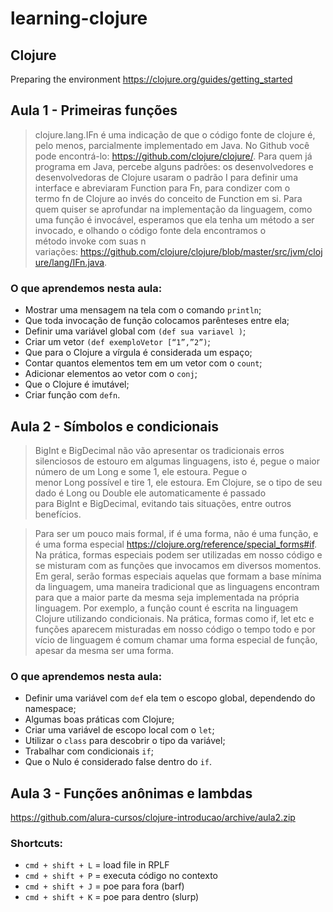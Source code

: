 # learning-clojure

## Clojure

Preparing the environment
https://clojure.org/guides/getting_started

## Aula 1 - Primeiras funções

> clojure.lang.IFn é uma indicação de que o código fonte de clojure é, pelo menos, parcialmente implementado em Java. No Github você pode encontrá-lo: https://github.com/clojure/clojure/.
Para quem já programa em Java, percebe alguns padrões: os desenvolvedores e desenvolvedoras de Clojure usaram o padrão I para definir uma interface e abreviaram Function para Fn, para condizer com o termo fn de Clojure ao invés do conceito de Function em si. Para quem quiser se aprofundar na implementação da linguagem, como uma função é invocável, esperamos que ela tenha um método a ser invocado, e olhando o código fonte dela encontramos o método invoke com suas n variações: https://github.com/clojure/clojure/blob/master/src/jvm/clojure/lang/IFn.java.

### O que aprendemos nesta aula:
- Mostrar uma mensagem na tela com o comando `println`;
- Que toda invocação de função colocamos parênteses entre ela;
- Definir uma variável global com `(def sua variavel )`;
- Criar um vetor `(def exemploVetor [“1”,”2”)`;
- Que para o Clojure a vírgula é considerada um espaço;
- Contar quantos elementos tem em um vetor com o `count`;
- Adicionar elementos ao vetor com o `conj`;
- Que o Clojure é imutável;
- Criar função com `defn`.

## Aula 2 - Símbolos e condicionais

> BigInt e BigDecimal não vão apresentar os tradicionais erros silenciosos de estouro em algumas linguagens, isto é, pegue o maior número de um Long e some 1, ele estoura. Pegue o menor Long possível e tire 1, ele estoura. Em Clojure, se o tipo de seu dado é Long ou Double ele automaticamente é passado para BigInt e BigDecimal, evitando tais situações, entre outros benefícios.

> Para ser um pouco mais formal, if é uma forma, não é uma função, e é uma forma especial https://clojure.org/reference/special_forms#if. Na prática, formas especiais podem ser utilizadas em nosso código e se misturam com as funções que invocamos em diversos momentos. Em geral, serão formas especiais aquelas que formam a base mínima da linguagem, uma maneira tradicional que as linguagens encontram para que a maior parte da mesma seja implementada na própria linguagem. Por exemplo, a função count é escrita na linguagem Clojure utilizando condicionais. Na prática, formas como if, let etc e funções aparecem misturadas em nosso código o tempo todo e por vício de linguagem é comum chamar uma forma especial de função, apesar da mesma ser uma forma.

### O que aprendemos nesta aula:
- Definir uma variável com `def` ela tem o escopo global, dependendo do namespace;
- Algumas boas práticas com Clojure;
- Criar uma variável de escopo local com o `let`;
- Utilizar o `class` para descobrir o tipo da variável;
- Trabalhar com condicionais `if`;
- Que o Nulo é considerado false dentro do `if`.

## Aula 3 - Funções anônimas e lambdas

https://github.com/alura-cursos/clojure-introducao/archive/aula2.zip

### Shortcuts:
- `cmd + shift + L` = load file in RPLF
- `cmd + shift + P` = executa código no contexto
- `cmd + shift + J` = poe para fora (barf)
- `cmd + shift + K` = poe para dentro (slurp)